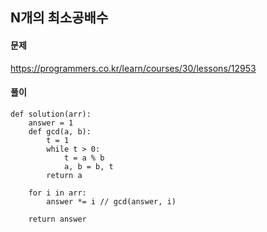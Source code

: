 ## N개의 최소공배수

#### 문제
https://programmers.co.kr/learn/courses/30/lessons/12953

#### 풀이
``` Python3
def solution(arr):
    answer = 1
    def gcd(a, b):
        t = 1
        while t > 0:
            t = a % b
            a, b = b, t
        return a
    
    for i in arr:
        answer *= i // gcd(answer, i)

    return answer
```
